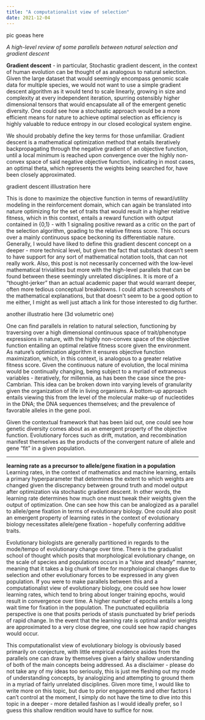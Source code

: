 ```yaml
---
title: "A computationalist view of selection"
date: 2021-12-04
---
```


pic goeas here

*A high-level review of some parallels between natural selection and gradient descent*

**Gradient descent** - in particular, Stochastic gradient descent, in the context of human evolution can be thought of as analogous to natural selection. Given the large dataset that would seemingly encompass genomic scale data for multiple species, we would not want to use a simple gradient descent algorithm as it would tend to scale linearly, growing in size and complexity at every independent iteration, spurring ostensibly higher dimensional tensors that would encapsulate all of the emergent genetic diversity. One could see how a stochastic approach would be a more efficient means for nature to achieve optimal selection as efficiency is highly valuable to reduce entropy in our closed ecological system engine.

We should probably define the key terms for those unfamiliar. Gradient descent is a mathematical optimization method that entails iteratively backpropagating through the negative gradient of an objective function, until a local minimum is reached upon convergence over the highly non-convex space of said negative objective function, indicating in most cases, an optimal theta, which represents the weights being searched for, have been closely approximated.

gradient descent illlustration here


This is done to maximize the objective function in terms of reward/utility modeling in the reinforcement domain, which can again be translated into nature optimizing for the set of traits that would result in a higher relative fitness, which in this context, entails a reward function with output contained in {0,1} - with 1 signaling positive reward as a critic on the part of the selection algorithm, goading to the relative fitness score. This occurs over a mainly continuous space beckoning its differentiable nature. Generally, I would have liked to define this gradient descent concept on a deeper - more technical level, but given the fact that substack doesn’t seem to have support for any sort of mathematical notation tools, that can not really work. Also, this post is not necessarily concerned with the low-level mathematical trivialities but more with the high-level parallels that can be found between these seemingly unrelated disciplines. It is more of a “thought-jerker” than an actual academic paper that would warrant deeper, often more tedious conceptual breakdowns. I could attach screenshots of the mathematical explanations, but that doesn't seem to be a good option to me either, I might as well just attach a link for those interested to dig further.

another illustratio here (3d volumetric one)

One can find parallels in relation to natural selection, functioning by traversing over a high dimensional continuous space of trait/phenotype expressions in nature, with the highly non-convex space of the objective function entailing an optimal relative fitness score given the environment. As nature’s optimization algorithm it ensures objective function maximization, which, in this context, is analogous to a greater relative fitness score. Given the continuous nature of evolution, the local minima would be continually changing, being subject to a myriad of extraneous variables - iteratively, for millennia, as has been the case since the pre-Cambrian. This idea can be broken down into varying levels of granularity given the organization of life in living organisms. A bottom-up approach entails viewing this from the level of the molecular make-up of nucleotides in the DNA; the DNA sequences themselves; and the prevalence of favorable alleles in the gene pool.

Given the contextual framework that has been laid out, one could see how genetic diversity comes about as an emergent property of the objective function. Evolutionary forces such as drift, mutation, and recombination manifest themselves as the products of the convergent nature of allele and gene “fit” in a given population.


---
**learning rate as a precursor to allele/gene fixation in a population**
Learning rates, in the context of mathematics and machine learning, entails a primary hyperparameter that determines the extent to which weights are changed given the discrepancy between ground truth and model output after optimization via stochastic gradient descent. In other words, the learning rate determines how much one must tweak their weights given the output of optimization. One can see how this can be analogized as a parallel to allele/gene fixation in terms of evolutionary biology. One could also posit an emergent property of learning rates in the context of evolutionary biology necessitates allele/gene fixation - hopefully conferring additive traits.

Evolutionary biologists are generally partitioned in regards to the mode/tempo of evolutionary change over time. There is the gradualist school of thought which posits that morphological evolutionary change, on the scale of species and populations occurs in a “slow and steady” manner, meaning that it takes a big chunk of time for morphological changes due to selection and other evolutionary forces to be expressed in any given population. If you were to make parallels between this and a computationalist view of evolutionary biology, one could see how lower learning rates, which tend to bring about longer training epochs, would result in convergence over time. A higher number of epochs entails a long wait time for fixation in the population. The punctuated equilibria perspective is one that posits periods of stasis punctuated by brief periods of rapid change. In the event that the learning rate is optimal and/or weights are approximated to a very close degree, one could see how rapid changes would occur.

This computationalist view of evolutionary biology is obviously based primarily on conjecture, with little empirical evidence asides from the parallels one can draw by themselves given a fairly shallow understanding of both of the main concepts being addressed. As a disclaimer - please do not take any of my ideas too seriously, this is just me fleshing out my mode of understanding concepts, by analogizing and attempting to ground them in a myriad of fairly unrelated disciplines. Given more time, I would like to write more on this topic, but due to prior engagements and other factors I can’t control at the moment, I simply do not have the time to dive into this topic in a deeper - more detailed fashion as I would ideally prefer, so I guess this shallow rendition would have to suffice for now.
